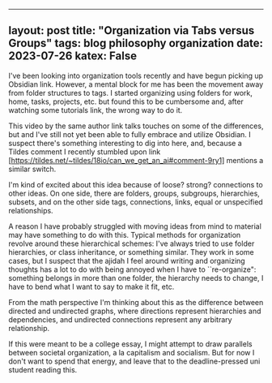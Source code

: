 ----
layout: post
title: "Organization via Tabs versus Groups"
tags: blog philosophy organization
date: 2023-07-26
katex: False
---

I've been looking into organization tools recently
and have begun picking up Obsidian link.
However, a mental block for me has been the movement
away from folder structures to tags.
I started organizing using folders for work, home,
tasks, projects, etc. but found this to be 
cumbersome and, after watching some tutorials link,
the wrong way to do it.

This video by the same author link talks touches on some of the differences,
but and I've still not yet been able to fully embrace
and utilize Obsidian.
I suspect there's something interesting to dig into here,
and, because a Tildes comment I recently stumbled upon
link
[https://tildes.net/~tildes/18io/can_we_get_an_ai#comment-9ry1]
mentions a similar switch. 

I'm kind of excited about this idea because of loose? strong?
connections to other ideas.
On one side, there are folders, groups, subgroups,
hierarchies, subsets,
and on the other side tags, connections,
links, equal or unspecified relationships.

A reason I have probably struggled with moving ideas from
mind to material may have something to do with this.
Typical methods for organization revolve around these
hierarchical schemes: I've always tried to use folder 
hierarchies, or class inheritance, or something similar.
They work in some cases, but I suspect that the ajidah
I feel around writing and organizing thoughts has a lot
to do with being annoyed when I have to ``re-organize":
something belongs in more than one folder, the hierarchy
needs to change, I have to bend what I want to say to make it
fit, etc.

From the math perspective I'm thinking about this
as the difference between directed and undirected graphs,
where directions represent hierarchies and dependencies,
and undirected connections represent any arbitrary relationship.

If this were meant to be a college essay, I might attempt
to draw parallels between societal organization, a la
capitalism and socialism. But for now I don't want to 
spend that energy, and leave that to the deadline-pressed
uni student reading this.
